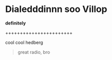 Dialedddinnn soo Villop
=======================

**definitely**

+++++++++++++++++++++++

cool cool
hedberg


> great radio, bro
